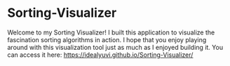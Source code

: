 # Sorting-Visualizer
Welcome to my Sorting Visualizer! I built this application to visualize the fascination sorting algorithms in action. I hope that you enjoy playing around with this visualization tool just as much as I enjoyed building it. You can access it here: https://idealyuvi.github.io/Sorting-Visualizer/
